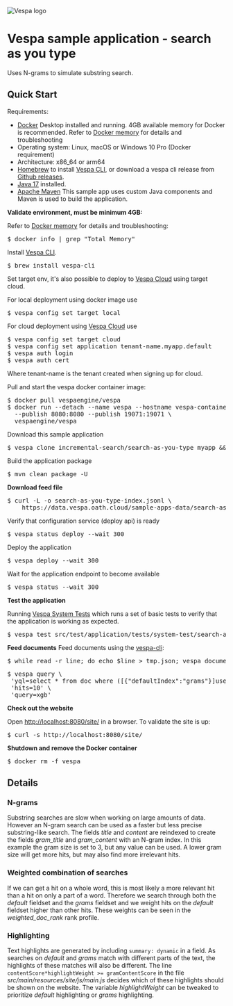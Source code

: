 
<!-- Copyright Yahoo. Licensed under the terms of the Apache 2.0 license. See LICENSE in the project root. -->

![Vespa logo](https://vespa.ai/assets/vespa-logo-color.png)

# Vespa sample application - search as you type

Uses N-grams to simulate substring search.


## Quick Start 
Requirements:
* [Docker](https://www.docker.com/) Desktop installed and running. 4GB available memory for Docker is recommended.
  Refer to [Docker memory](https://docs.vespa.ai/en/operations/docker-containers.html#memory)
  for details and troubleshooting
* Operating system: Linux, macOS or Windows 10 Pro (Docker requirement)
* Architecture: x86_64 or arm64 
* [Homebrew](https://brew.sh/) to install [Vespa CLI](https://docs.vespa.ai/en/vespa-cli.html), or download
  a vespa cli release from [Github releases](https://github.com/vespa-engine/vespa/releases).
* [Java 17](https://openjdk.org/projects/jdk/17/) installed.
* [Apache Maven](https://maven.apache.org/install.html) This sample app uses custom Java components and Maven is used
  to build the application.

**Validate environment, must be minimum 4GB:**

Refer to [Docker memory](https://docs.vespa.ai/en/operations/docker-containers.html#memory)
for details and troubleshooting:
<pre>
$ docker info | grep "Total Memory"
</pre>

Install [Vespa CLI](https://docs.vespa.ai/en/vespa-cli.html).

<pre >
$ brew install vespa-cli
</pre>

Set target env, it's also possible to deploy to [Vespa Cloud](https://cloud.vespa.ai/)
using target cloud.

For local deployment using docker image use

<pre data-test="exec">
$ vespa config set target local
</pre>

For cloud deployment using [Vespa Cloud](https://cloud.vespa.ai/) use

<pre>
$ vespa config set target cloud
$ vespa config set application tenant-name.myapp.default
$ vespa auth login 
$ vespa auth cert
</pre>

Where tenant-name is the tenant created when signing up for cloud.

Pull and start the vespa docker container image:

<pre data-test="exec">
$ docker pull vespaengine/vespa
$ docker run --detach --name vespa --hostname vespa-container \
  --publish 8080:8080 --publish 19071:19071 \
  vespaengine/vespa
</pre>

Download this sample application
<pre data-test="exec">
$ vespa clone incremental-search/search-as-you-type myapp && cd myapp
</pre>

Build the application package
<pre data-test="exec" data-test-expect="BUILD SUCCESS" data-test-timeout="300">
$ mvn clean package -U
</pre>

**Download feed file**

<pre data-test="exec">
$ curl -L -o search-as-you-type-index.jsonl \
    https://data.vespa.oath.cloud/sample-apps-data/search-as-you-type-index.jsonl 
</pre>


Verify that configuration service (deploy api) is ready

<pre data-test="exec">
$ vespa status deploy --wait 300
</pre>

Deploy the application

<pre data-test="exec" data-test-assert-contains="Success">
$ vespa deploy --wait 300
</pre>

Wait for the application endpoint to become available

<pre data-test="exec">
$ vespa status --wait 300
</pre>

**Test the application**

Running [Vespa System Tests](https://docs.vespa.ai/en/reference/testing.html)
which runs a set of basic tests to verify that the application is working as expected.

<pre data-test="exec" data-test-assert-contains="Success">
$ vespa test src/test/application/tests/system-test/search-as-you-type-test.json
</pre>

**Feed documents**
Feed documents using the [vespa-cli](https://docs.vespa.ai/en/vespa-cli.html):

<pre data-test="exec">
$ while read -r line; do echo $line > tmp.json; vespa document tmp.json; done < search-as-you-type-index.jsonl
</pre>

<pre data-test="exec" data-test-assert-contains="Ranking with XGBoost Models">
$ vespa query \
 'yql=select * from doc where ([{"defaultIndex":"grams"}]userInput(@query))'\
 'hits=10' \
 'query=xgb'
</pre>

**Check out the website**

Open <http://localhost:8080/site/> in a browser.
To validate the site is up:
<pre data-test="exec" data-test-assert-contains="search as you type">
$ curl -s http://localhost:8080/site/
</pre>


**Shutdown and remove the Docker container**
<pre data-test="after">
$ docker rm -f vespa
</pre>



## Details

### N-grams

Substring searches are slow when working on large amounts of data. However an N-gram search can be used as a faster but less precise substring-like search.
The fields _title_ and _content_ are reindexed to create the fields _gram\_title_ and _gram\_content_ with an N-gram index. In this example the gram size is set to 3, but any value can be used. A lower gram size will get more hits, but may also find more irrelevant hits.

### Weighted combination of searches

If we can get a hit on a whole word, this is most likely a more relevant hit than a hit on only a part of a word. Therefore we search through both the _default_ fieldset and the _grams_ fieldset and we weight hits on the _default_ fieldset higher than other hits. These weights can be seen in the _weighted\_doc\_rank_ rank profile.

### Highlighting

Text highlights are generated by including `summary: dynamic` in a field. As searches on _default_ and _grams_ match with different parts of the text, the highlights of these matches will also be different. The line `contentScore*highlightWeight >= gramContentScore` in the file _src/main/resources/site/js/main.js_ decides which of these highlights should be shown on the website. The variable _highlightWeight_ can be tweaked to prioritize _default_ highlighting or _grams_ highlighting.
